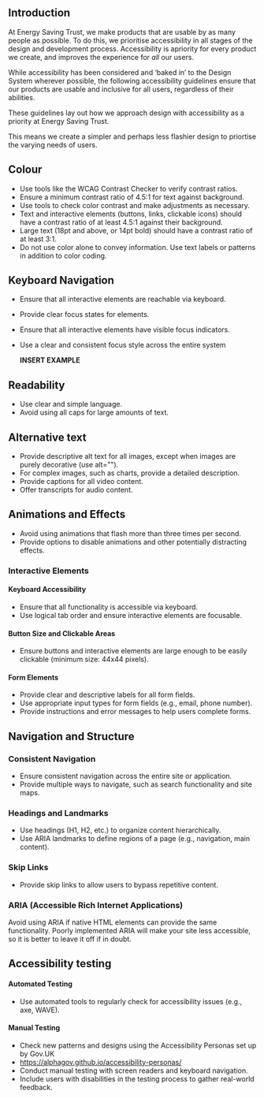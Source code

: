 ## Introduction 

At Energy Saving Trust, we make products that are usable by as many people as possible. To do this, we prioritise accessibility in all stages of the design and development process. Accessibility is apriority for every product we create, and improves the experience for _all_ our users. 

While accessibility has been considered and ‘baked in’ to the Design System wherever possible, the following accessibility guidelines ensure that our products are usable and inclusive for all users, regardless of their abilities. 

These guidelines lay out how we approach design with accessibility as a priority at Energy Saving Trust. 

This means we create a simpler and perhaps less flashier design to priortise the varying needs of users. 

## Colour  
- Use tools like the WCAG Contrast Checker to verify contrast ratios. 
- Ensure a minimum contrast ratio of 4.5:1 for text against background. 
- Use tools to check color contrast and make adjustments as necessary. 
- Text and interactive elements (buttons, links, clickable icons) should have a contrast ratio of at least 4.5:1 against their background. 
- Large text (18pt and above, or 14pt bold) should have a contrast ratio of at least 3:1. 
- Do not use color alone to convey information. Use text labels or patterns in addition to color coding. 

## Keyboard Navigation 

- Ensure that all interactive elements are reachable via keyboard. 
- Provide clear focus states for elements. 
- Ensure that all interactive elements have visible focus indicators.
- Use a clear and consistent focus style across the entire system 

  **INSERT EXAMPLE** 

## Readability 

- Use clear and simple language. 
- Avoid using all caps for large amounts of text.  

## Alternative text 

- Provide descriptive alt text for all images, except when images are purely decorative (use alt=""). 
- For complex images, such as charts, provide a detailed description. 
- Provide captions for all video content. 
- Offer transcripts for audio content. 

## Animations and Effects 

- Avoid using animations that flash more than three times per second. 
- Provide options to disable animations and other potentially distracting effects. 

### Interactive Elements 

#### Keyboard Accessibility 
- Ensure that all functionality is accessible via keyboard. 
- Use logical tab order and ensure interactive elements are focusable. 

####  Button Size and Clickable Areas 
- Ensure buttons and interactive elements are large enough to be easily clickable (minimum size: 44x44 pixels). 
#### Form Elements 
- Provide clear and descriptive labels for all form fields. 
- Use appropriate input types for form fields (e.g., email, phone number). 
- Provide instructions and error messages to help users complete forms. 
## Navigation and Structure 
### Consistent Navigation 
- Ensure consistent navigation across the entire site or application. 
- Provide multiple ways to navigate, such as search functionality and site maps. 
### Headings and Landmarks 
- Use headings (H1, H2, etc.) to organize content hierarchically. 
- Use ARIA landmarks to define regions of a page (e.g., navigation, main content). 
### Skip Links 
- Provide skip links to allow users to bypass repetitive content. 
### ARIA (Accessible Rich Internet Applications) 
Avoid using ARIA if native HTML elements can provide the same functionality. Poorly implemented ARIA will make your site less accessible, so it is better to leave it off if in doubt.   

## Accessibility testing  
#### Automated Testing 
- Use automated tools to regularly check for accessibility issues (e.g., axe, WAVE). 
#### Manual Testing 
- Check new patterns and designs using the Accessibility Personas set up by Gov.UK
- https://alphagov.github.io/accessibility-personas/
- Conduct manual testing with screen readers and keyboard navigation. 
- Include users with disabilities in the testing process to gather real-world feedback. 
